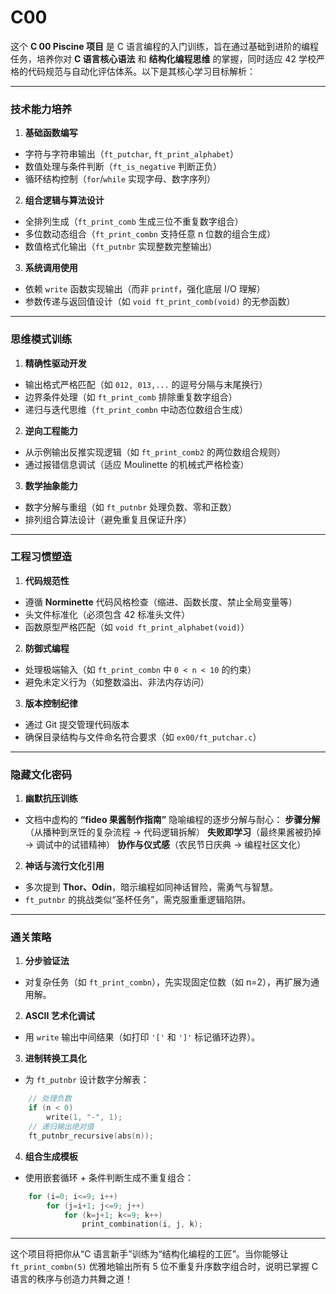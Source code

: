 # C00

这个 **C 00 Piscine 项目** 是 C 语言编程的入门训练，旨在通过基础到进阶的编程任务，培养你对 **C 语言核心语法** 和 **结构化编程思维** 的掌握，同时适应 42 学校严格的代码规范与自动化评估体系。以下是其核心学习目标解析：

---

### **技术能力培养**
1. **基础函数编写**
- 字符与字符串输出（`ft_putchar`, `ft_print_alphabet`）
- 数值处理与条件判断（`ft_is_negative` 判断正负）
- 循环结构控制（`for`/`while` 实现字母、数字序列）

2. **组合逻辑与算法设计**
- 全排列生成（`ft_print_comb` 生成三位不重复数字组合）
- 多位数动态组合（`ft_print_combn` 支持任意 n 位数的组合生成）
- 数值格式化输出（`ft_putnbr` 实现整数完整输出）

3. **系统调用使用**
- 依赖 `write` 函数实现输出（而非 `printf`，强化底层 I/O 理解）
- 参数传递与返回值设计（如 `void ft_print_comb(void)` 的无参函数）

---

### **思维模式训练**
1. **精确性驱动开发**
- 输出格式严格匹配（如 `012, 013,...` 的逗号分隔与末尾换行）
- 边界条件处理（如 `ft_print_comb` 排除重复数字组合）
- 递归与迭代思维（`ft_print_combn` 中动态位数组合生成）

2. **逆向工程能力**
- 从示例输出反推实现逻辑（如 `ft_print_comb2` 的两位数组合规则）
- 通过报错信息调试（适应 Moulinette 的机械式严格检查）

3. **数学抽象能力**
- 数字分解与重组（如 `ft_putnbr` 处理负数、零和正数）
- 排列组合算法设计（避免重复且保证升序）

---

### **工程习惯塑造**
1. **代码规范性**
- 遵循 **Norminette** 代码风格检查（缩进、函数长度、禁止全局变量等）
- 头文件标准化（必须包含 42 标准头文件）
- 函数原型严格匹配（如 `void ft_print_alphabet(void)`）

2. **防御式编程**
- 处理极端输入（如 `ft_print_combn` 中 `0 < n < 10` 的约束）
- 避免未定义行为（如整数溢出、非法内存访问）

3. **版本控制纪律**
- 通过 Git 提交管理代码版本
- 确保目录结构与文件命名符合要求（如 `ex00/ft_putchar.c`）

---

### **隐藏文化密码**
1. **幽默抗压训练**
- 文档中虚构的 **“fideo 果酱制作指南”** 隐喻编程的逐步分解与耐心：
	**步骤分解**（从播种到烹饪的复杂流程 → 代码逻辑拆解）
	**失败即学习**（最终果酱被扔掉 → 调试中的试错精神）
	**协作与仪式感**（农民节日庆典 → 编程社区文化）

2. **神话与流行文化引用**
- 多次提到 **Thor、Odín**，暗示编程如同神话冒险，需勇气与智慧。
- `ft_putnbr` 的挑战类似“圣杯任务”，需克服重重逻辑陷阱。

---

### **通关策略**
1. **分步验证法**
- 对复杂任务（如 `ft_print_combn`），先实现固定位数（如 n=2），再扩展为通用解。

2. **ASCII 艺术化调试**
- 用 `write` 输出中间结果（如打印 `'['` 和 `']'` 标记循环边界）。

3. **进制转换工具化**
- 为 `ft_putnbr` 设计数字分解表：
```c
	// 处理负数
	if (n < 0)
		write(1, "-", 1);
	// 递归输出绝对值
	ft_putnbr_recursive(abs(n));
```

4. **组合生成模板**
- 使用嵌套循环 + 条件判断生成不重复组合：
```c
	for (i=0; i<=9; i++)
		for (j=i+1; j<=9; j++)
			for (k=j+1; k<=9; k++)
				print_combination(i, j, k);
```

---

这个项目将把你从“C 语言新手”训练为“结构化编程的工匠”。当你能够让 `ft_print_combn(5)` 优雅地输出所有 5 位不重复升序数字组合时，说明已掌握 C 语言的秩序与创造力共舞之道！
